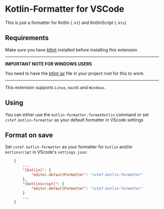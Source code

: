 # Kotlin-Formatter for VSCode

This is just a formatter for Kotlin (`.kt`) and KotlinScript (`.kts`)

## Requirements

Make sure you have [ktlint](https://github.com/pinterest/ktlint) installed before installing this extension

---

**IMPORTANT NOTE FOR WINDOWS USERS**

You need to have the [ktlint jar](https://github.com/pinterest/ktlint/releases) file in your project root for this to work. 

---

This extension supports `Linux`, `macOS` and `Windows`.

## Using

You can either use the `kotlin-formatter.formatKotlin` command or set `cstef.kotlin-formatter` as your default formatter in VScode settings

## Format on save

Set `cstef.kotlin-formatter` as your formatter for `kotlin` and/or `kotlinscript` in VScode's `settings.json`:

```json
    {
        ...
        "[kotlin]": {
            "editor.defaultFormatter": "cstef.kotlin-formatter"
        },
        "[kotlinscript]": {
            "editor.defaultFormatter": "cstef.kotlin-formatter"
        }
        ...
    }
```
